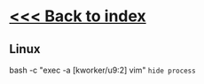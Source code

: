 # [<<< Back to index](../CEH_index.md)
## Linux

bash -c  "exec -a [kworker/u9:2] vim" `hide process`

